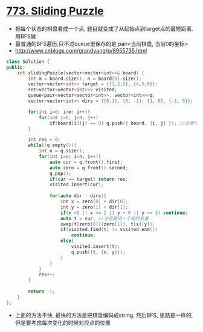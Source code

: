 # [773. Sliding Puzzle](https://leetcode.com/problems/sliding-puzzle/)
* 把每个状态的棋盘看成一个点, 题目就变成了从起始点到target点的最短距离. 用BFS做
* 最普通的BFS遍历,只不过queue里保存的是 pair<当前棋盘, 当前0的坐标>
* http://www.cnblogs.com/grandyang/p/8955735.html

```c++
class Solution {
public:
    int slidingPuzzle(vector<vector<int>>& board) {
        int m = board.size(), n = board[0].size();
        vector<vector<int>> target = {{1,2,3}, {4,5,0}};
        set<vector<vector<int>>> visited;
        queue<pair<vector<vector<int>>, vector<int>>>q;
        vector<vector<int>> dirs = {{0,1}, {0, -1}, {1, 0}, {-1, 0}};

        for(int i=0; i<m; i++){
            for(int j=0; j<n; j++)
                if(board[i][j] == 0) q.push({ board, {i, j} }); //这里不能用make_pair了
        }

        int res = 0;
        while(!q.empty()){
            int n = q.size();
            for(int i=0; i<n; i++){
                auto cur = q.front().first; 
                auto zero = q.front().second;
                q.pop();
                if(cur == target) return res;
                visited.insert(cur);
                
                for(auto dir : dirs){
                    int x = zero[0] + dir[0];
                    int y = zero[1] + dir[1];
                    if(x <0 || x >= 2 || y < 0 || y >= 3) continue;
                    auto t = cur; //注意要用一个临时变量
                    swap(t[zero[0]][zero[1]], t[x][y]);
                    if(visited.find(t) != visited.end())
                        continue;
                    else{
                        visited.insert(t);
                        q.push({t, {x, y}});
                    }
                }
            }
            res++;
        }
        
        return -1;
    }
};
```

* 上面的方法不快, 最快的方法是把棋盘编码成string, 然后BFS, 思路是一样的,但是要考虑每次变化的时候对应点的位置
